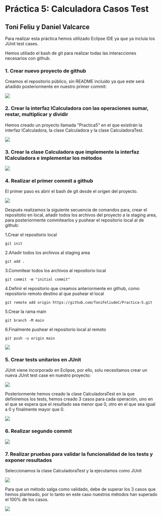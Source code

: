 # Práctica 5: Calculadora Casos Test

## Toni Feliu y Daniel Valcarce

Para realizar esta práctica hemos utilizado Eclipse IDE ya que ya incluía los JUnit test cases.

Hemos utiliado el bash de git para realizar todas las interacciones necesarios con github.

### **1. Crear nuevo proyecto de github**

Creamos el repositorio público, sin README incluido ya que este será añadido posteriormente en nuestro primer commit:

<img src="https://i.gyazo.com/b540f2f7778906c3c489d03224dfe13f.png">

### **2. Crear la interfaz ICalculadora con las operaciones sumar, restar, multiplicar y dividir**

Hemos creado un proyecto llamada "Practica5" en el que existirán la interfaz ICalculadora, la clase Calculadora y la clase CalculadoraTest.

<img src="https://i.gyazo.com/b07a83e733221b1b0b3f7d84069b81d7.png">

### **3. Crear la clase Calculadora que implemente la interfaz ICalculadora e implementar los métodos**

<img src="https://i.gyazo.com/1122df6bfdbf4dd0f6d9910cf64ff9bf.png">

### **4. Realizar el primer commit a github**

El primer paso es abrir el bash de git desde el origen del proyecto.

<img src="https://i.gyazo.com/5521f83e786904230c6f93675674e10f.png">

Después realizamos la siguiente secuencia de comandos para, crear el repositotio en local, añadir todos los archivos del proyecto a la staging area, para posteriormente commitearlos y pushear el repositorio local al de github:

1.Crear el repositorio local

```git init```

2.Añadir todos los archivos al staging area

```git add .```

3.Commitear todos los archivos al repositorio local

```git commit -m "initial commit"```

4.Definir el repositorio que creamos anteriormente en github, como repositorio remoto destino al que pushear el local

```git remote add origin https://github.com/ToniFeliudeC/Practica-5.git```

5.Crear la rama main

```git branch -M main```

6.Finalmente pushear el repositorio local al remoto

```git push -u origin main```

<img src="https://i.gyazo.com/1f8c2b0fbd8c72437360c729e11a4818.png">

### **5. Crear tests unitarios en JUnit**

JUnit viene incorporado en Eclipse, por ello, solu necesitamos crear un nueva JUnit test case en nuestro proyecto:

<img src="https://i.gyazo.com/af6b2afd5e59f4e4642a5ef39a646b60.png">

Posteriormente hemos creado la clase CalculadoraTest en la que definiremos los tests, hemos creado 3 casos para cada operación, uno en el que se espera que el resultado sea menor que 0, otro en el que sea igual a 0 y finalmente mayor que 0.

<img src="https://i.gyazo.com/0ce3c924147691690ff7606b524cd8ee.png">

### **6. Realizar segundo commit**

<img src="https://i.gyazo.com/11d9a8a0cb51d7fc46cd1e6d6eb961db.png">

### **7. Realizar pruebas para validar la funcionalidad de los tests y exponer resultados**

Seleccionamos la clase CalculadoraTest y la ejecutamos como JUnit

<img src="https://i.gyazo.com/f6b15c86650f835e9c7b9fff15ae7198.png">

Para que un método salga como validado, debe de superar los 3 casos que hemos planteado, por lo tanto en este caso nuestros métodos han superado el 100% de los casos.

<img src="https://i.gyazo.com/1050fedc52d6d21966f7a18d13d360d4.png">
